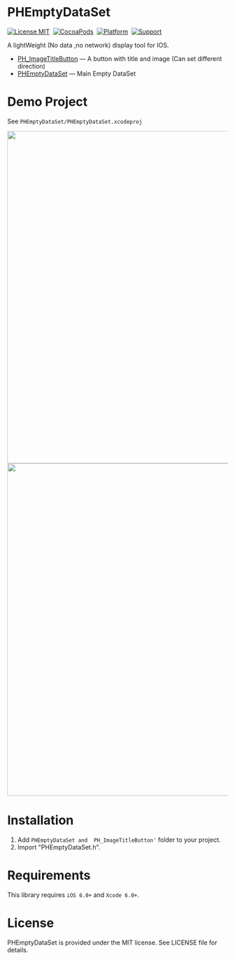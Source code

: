  PHEmptyDataSet
 ==============
[![License MIT](https://img.shields.io/badge/license-MIT-green.svg?style=flat)](https://raw.githubusercontent.com/ibireme/YYKit/master/LICENSE)&nbsp;
[![CocoaPods](https://img.shields.io/badge/pod-1.0.0-green.svg)](https://cocoapods.org)&nbsp;
[![Platform](https://img.shields.io/badge/platform-iOS-lightgray.svg)](https://cocoapods.org)&nbsp;
[![Support](https://img.shields.io/badge/support-iOS%206%2B%20-blue.svg?style=flat)](https://www.apple.com/nl/ios/)&nbsp;


A lightWeight (No data ,no network) display tool for IOS.


* [PH_ImageTitleButton](https://github.com/HeterPu/PHEmptyDataSet/tree/master/PHEmptyDataSet/ImageTitleButton) — A button with title and image (Can set different direction)
* [PHEmptyDataSet](https://github.com/HeterPu/PHEmptyDataSet/tree/master/PHEmptyDataSet/PHEmptyDataSet) — Main Empty DataSet


Demo Project
==============
See `PHEmptyDataSet/PHEmptyDataSet.xcodeproj`

<img src="https://raw.github.com/HeterPu/PHEmptyDataSet/master/snapshot/1.png" width="760"><br/>
<img src="https://raw.github.com/HeterPu/PHEmptyDataSet/master/snapshot/2.png" width="760"><br/>


Installation
==============


1. Add `PHEmptyDataSet and  PH_ImageTitleButton'` folder to your project.
2. Import "PHEmptyDataSet.h".


Requirements
==============
This library requires `iOS 6.0+` and `Xcode 6.0+`.

License
==============
PHEmptyDataSet is provided under the MIT license. See LICENSE file for details.
